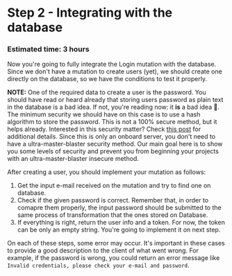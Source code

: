 # Step 2 - Integrating with the database

### Estimated time: 3 hours

Now you're going to fully integrate the Login mutation with the database. Since we don't have a mutation to create users (yet), we should create one directly on the database, so we have the conditions to test it properly.

**NOTE:** One of the required data to create a user is the password. You should have read or heard already that storing users password as plain text in the database is a bad idea. If not, you're reading now: it **is** a bad idea 🤦‍. The minimum security we should have on this case is to use a hash algorithm to store the password. This is not a 100% secure method, but it helps already. Interested in this security matter? Check [this post](https://itnext.io/how-not-to-store-passwords-4955569e6e84) for additional details. Since this is only an onboard server, you don't need to have a ultra-master-blaster security method. Our main goal here is to show you some levels of security and prevent you from beginning your projects with an ultra-master-blaster insecure method.

After creating a user, you should implement your mutation as follows:

1. Get the input e-mail received on the mutation and try to find one on database.
1. Check if the given password is correct. Remember that, in order to comapre them properly, the input password should be submitted to the same process of transformation that the ones stored on Database.
1. If everything is right, return the user info and a token. For now, the token can be only an empty string. You're going to implement it on next step.

On each of these steps, some error may occur. It's important in these cases to provide a good description to the client of what went wrong. For example, if the password is wrong, you could return an error message like `Invalid credentials, please check your e-mail and password`.
